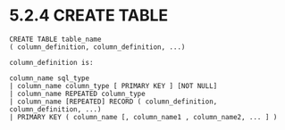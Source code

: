 5.2.4 CREATE TABLE
==================

    CREATE TABLE table_name
    ( column_definition, column_definition, ...)

    column_definition is:

    column_name sql_type
    | column_name column_type [ PRIMARY KEY ] [NOT NULL]
    | column_name REPEATED column_type
    | column_name [REPEATED] RECORD ( column_definition, column_definition, ...)
    | PRIMARY KEY ( column_name [, column_name1 , column_name2, ... ] )

